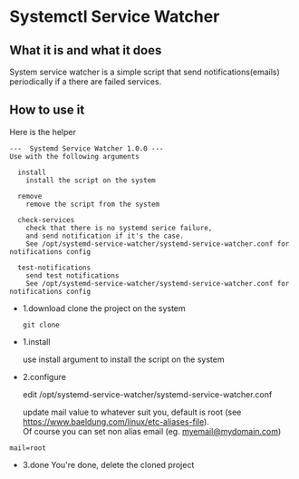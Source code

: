 # Systemctl Service Watcher

## What it is and what it does

System service watcher is a simple script that send notifications(emails)
periodically if a there are failed services.

## How to use it

Here is the helper

```
---  Systemd Service Watcher 1.0.0 ---
Use with the following arguments

  install
    install the script on the system

  remove
    remove the script from the system

  check-services
    check that there is no systemd serice failure,
    and send notification if it's the case.
    See /opt/systemd-service-watcher/systemd-service-watcher.conf for notifications config

  test-notifications
    send test notifications
    See /opt/systemd-service-watcher/systemd-service-watcher.conf for notifications config
```

- 1.download
  clone the project on the system

  ```
  git clone
  ```

- 1.install

  use install argument to install the script on the system

- 2.configure

  edit /opt/systemd-service-watcher/systemd-service-watcher.conf

  update mail value to whatever suit you, default is root (see https://www.baeldung.com/linux/etc-aliases-file).<br/>
  Of course you can set non alias email (eg. myemail@mydomain.com)

```
mail=root
```

- 3.done
  You're done, delete the cloned project
